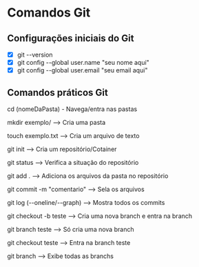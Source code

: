# Comandos Git

## Configurações iniciais do Git

- [x] git --version
- [x] git config --global user.name "seu nome aqui"
- [x] git config --global user.email "seu email aqui"

## Comandos práticos Git

cd (nomeDaPasta) - Navega/entra nas pastas

mkdir exemplo/ --> Cria uma pasta

touch exemplo.txt --> Cria um arquivo de texto

git init --> Cria um repositório/Cotainer

git status --> Verifica a situação do repositório

git add . --> Adiciona os arquivos da pasta no repositório

git commit -m "comentario" --> Sela os arquivos 

git log (--oneline/--graph) --> Mostra todos os commits

git checkout -b teste --> Cria uma nova branch e entra na branch 

git branch teste --> Só cria uma nova branch

git checkout teste --> Entra na branch teste

git branch --> Exibe todas as branchs
